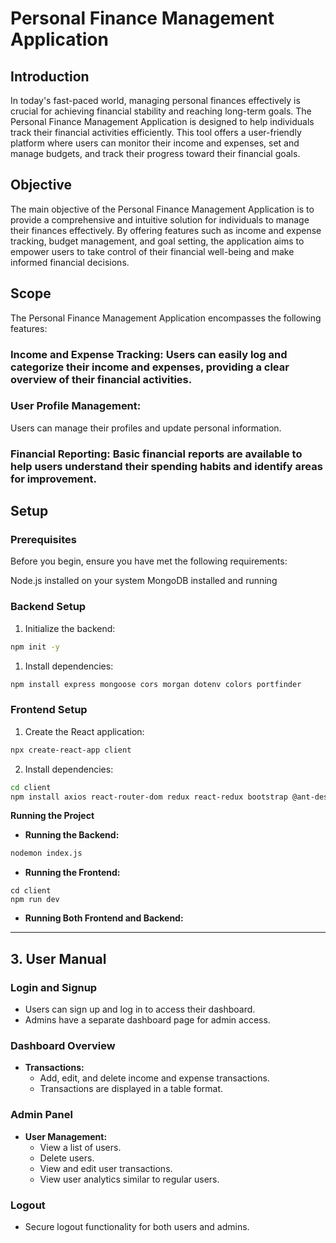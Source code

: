 # Personal Finance Management Application
## Introduction
In today's fast-paced world, managing personal finances effectively is crucial for achieving financial stability and reaching long-term goals. The Personal Finance Management Application is designed to help individuals track their financial activities efficiently. This tool offers a user-friendly platform where users can monitor their income and expenses, set and manage budgets, and track their progress toward their financial goals.

## Objective
The main objective of the Personal Finance Management Application is to provide a comprehensive and intuitive solution for individuals to manage their finances effectively. By offering features such as income and expense tracking, budget management, and goal setting, the application aims to empower users to take control of their financial well-being and make informed financial decisions.

## Scope
The Personal Finance Management Application encompasses the following features:

### Income and Expense Tracking: Users can easily log and categorize their income and expenses, providing a clear overview of their financial activities.

### User Profile Management: 
Users can manage their profiles and update personal information.

### Financial Reporting: Basic financial reports are available to help users understand their spending habits and identify areas for improvement.

## Setup
### Prerequisites
Before you begin, ensure you have met the following requirements:

Node.js installed on your system
MongoDB installed and running

### Backend Setup
1. Initialize the backend:
```bash
npm init -y
```
1. Install dependencies:
```bash
npm install express mongoose cors morgan dotenv colors portfinder
```
### Frontend Setup
1. Create the React application:
```bash
npx create-react-app client
```
2. Install dependencies:
```bash
cd client
npm install axios react-router-dom redux react-redux bootstrap @ant-design/icons @mui/material @mui/icons-material @mui/x-data-grid recharts moment dayjs react-icons
```
**Running the Project**

- **Running the Backend:**
```bash
nodemon index.js
```
- **Running the Frontend:**
```bassh
cd client
npm run dev
```
- **Running Both Frontend and Backend:**
-----
## 3\. User Manual
### Login and Signup
- Users can sign up and log in to access their dashboard.
- Admins have a separate dashboard page for admin access.
### Dashboard Overview
- **Transactions:**
  - Add, edit, and delete income and expense transactions.
  - Transactions are displayed in a table format.
### Admin Panel
- **User Management:**
  - View a list of users.
  - Delete users.
  - View and edit user transactions.
  - View user analytics similar to regular users.
### Logout
- Secure logout functionality for both users and admins.
